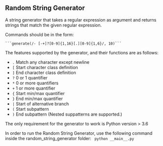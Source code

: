 ## Random String Generator

A string generator that takes a regular expression as argument and returns strings that match the given regular expression.

Commands should be in the form:
 
    ```generate(/- [-+]?[0-9]{1,16}[.][0-9]{1,6}/, 10)```

The features supported by the generator, and their functions are as follows:
- ```.``` Match any character except newline
- ```[``` Start character class definition
- ```]``` End character class definition
- ```?``` 0 or 1 quantifier
- ```*``` 0 or more quantifiers
- ```+``` 1 or more quantifier
- ```{``` Start min/max quantifier
- ```}``` End min/max quantifier
- ```|``` Start of alternative branch
- ```(``` Start subpattern
- ```)``` End subpattern (Nested suppatterns are supported.)

The only requirement for the generator to work is Python version > 3.6

In order to run the Random String Generator, use the following command inside the random_string_generator folder:
    ``` python __main__.py```
